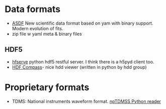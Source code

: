 # Data formats
- [ASDF](http://asdf-standard.readthedocs.org) New scientific data format based on yam with binary support. Modern evolution of fits.
- zip file w yaml meta & binary files

## HDF5
- [hfserve](h5serv) python hdf5 restful server. I think there is a h5pyd client too.
- [HDF Compass](https://www.hdfgroup.org/projects/compass/)- nice hdd viewer (written in python by hdd group)
	
# Proprietary formats
- TDMS: National instruments waveform format. [npTDMSS Python reader](https://pypi.python.org/pypi/npTDMS/0.6.4)

